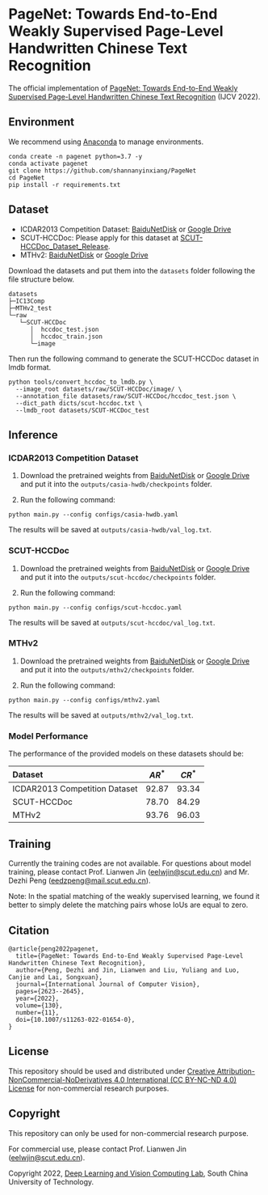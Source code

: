 # PageNet: Towards End-to-End Weakly Supervised Page-Level Handwritten Chinese Text Recognition

The official implementation of [PageNet: Towards End-to-End Weakly Supervised Page-Level Handwritten Chinese Text Recognition](https://arxiv.org/abs/2207.14807) (IJCV 2022). 

## Environment
We recommend using [Anaconda](https://www.anaconda.com/) to manage environments.
```
conda create -n pagenet python=3.7 -y 
conda activate pagenet
git clone https://github.com/shannanyinxiang/PageNet
cd PageNet
pip install -r requirements.txt
```

## Dataset
- ICDAR2013 Competition Dataset: [BaiduNetDisk](https://pan.baidu.com/s/1uM2u1O9cByZtOdXyBUs6lw?pwd=uqxp) or [Google Drive](https://drive.google.com/drive/folders/120phawO79BxCSgzwaBl1vO6iYXexzZeB?usp=share_link)
- SCUT-HCCDoc: Please apply for this dataset at [SCUT-HCCDoc_Dataset_Release](https://github.com/HCIILAB/SCUT-HCCDoc_Dataset_Release).
- MTHv2: [BaiduNetDisk](https://pan.baidu.com/s/1fDU1zlynG1UpQThf2-2LKA?pwd=9c53) or [Google Drive](https://drive.google.com/drive/folders/1UfU4CA3HE-zq2AjY26_QTfKaTtk2p1jw?usp=share_link)

Download the datasets and put them into the `datasets` folder following the file structure below.
```
datasets
├─IC13Comp
├─MTHv2_test
└─raw
   └─SCUT-HCCDoc
      │  hccdoc_test.json
      │  hccdoc_train.json
      └─image
```

Then run the following command to generate the SCUT-HCCDoc dataset in lmdb format.
```
python tools/convert_hccdoc_to_lmdb.py \
  --image_root datasets/raw/SCUT-HCCDoc/image/ \
  --annotation_file datasets/raw/SCUT-HCCDoc/hccdoc_test.json \
  --dict_path dicts/scut-hccdoc.txt \
  --lmdb_root datasets/SCUT-HCCDoc_test
```

## Inference

### ICDAR2013 Competition Dataset 

1. Download the pretrained weights from [BaiduNetDisk](https://pan.baidu.com/s/1FjgZIn0FiK1FU5NxUxPeig?pwd=b3ym) or [Google Drive](https://drive.google.com/file/d/1YxDbrCm0WNjJ05LK4uN7W4VMEzxf7LNg/view?usp=share_link) and put it into the `outputs/casia-hwdb/checkpoints` folder.

2. Run the following command:
```
python main.py --config configs/casia-hwdb.yaml
```
The results will be saved at `outputs/casia-hwdb/val_log.txt`.

### SCUT-HCCDoc 

1. Download the pretrained weights from [BaiduNetDisk](https://pan.baidu.com/s/1nYcZk9ektLMVIynMORewOg?pwd=dgvh) or [Google Drive](https://drive.google.com/file/d/1ZVuR-qJ9Opj9HC1tuv_5zqvaGkpeic5f/view?usp=share_link) and put it into the `outputs/scut-hccdoc/checkpoints` folder.

2. Run the following command:
```
python main.py --config configs/scut-hccdoc.yaml
```
The results will be saved at `outputs/scut-hccdoc/val_log.txt`.

### MTHv2 

1. Download the pretrained weights from [BaiduNetDisk](https://pan.baidu.com/s/1zRNkUCJnltE0XExlWhbyLg?pwd=0gsw) or [Google Drive](https://drive.google.com/file/d/15NVsNq4gXaSEW2S2Am3tcd0dYti10at8/view?usp=share_link) and put it into the `outputs/mthv2/checkpoints` folder.

2. Run the following command:
```
python main.py --config configs/mthv2.yaml
```
The results will be saved at `outputs/mthv2/val_log.txt`.

### Model Performance

The performance of the provided models on these datasets should be:

| Dataset | $AR^*$ | $CR^*$ |
| :---    | :---:  | :---:  |
| ICDAR2013 Competition Dataset | 92.87 | 93.34 |
| SCUT-HCCDoc | 78.70 | 84.29 |
| MTHv2 | 93.76 | 96.03 | 

## Training
Currently the training codes are not available. For questions about model training, please contact Prof. Lianwen Jin (eelwjin@scut.edu.cn) and Mr. Dezhi Peng (eedzpeng@mail.scut.edu.cn).

Note: In the spatial matching of the weakly supervised learning, we found it better to simply delete the matching pairs whose IoUs are equal to zero.

## Citation
```
@article{peng2022pagenet,
  title={PageNet: Towards End-to-End Weakly Supervised Page-Level Handwritten Chinese Text Recognition},
  author={Peng, Dezhi and Jin, Lianwen and Liu, Yuliang and Luo, Canjie and Lai, Songxuan},
  journal={International Journal of Computer Vision},
  pages={2623--2645},
  year={2022},
  volume={130},
  number={11},
  doi={10.1007/s11263-022-01654-0},
}
```

## License

This repository should be used and distributed under [Creative Attribution-NonCommercial-NoDerivatives 4.0 International (CC BY-NC-ND 4.0) License](https://creativecommons.org/licenses/by-nc-nd/4.0/) for non-commercial research purposes.

## Copyright
This repository can only be used for non-commercial research purpose.

For commercial use, please contact Prof. Lianwen Jin (eelwjin@scut.edu.cn).

Copyright 2022, [Deep Learning and Vision Computing Lab](http://www.dlvc-lab.net), South China University of Technology. 